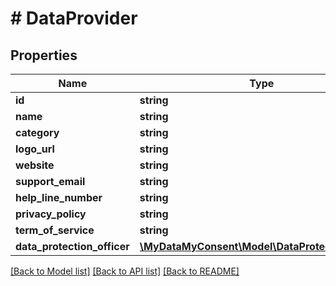 # # DataProvider

## Properties

Name | Type | Description | Notes
------------ | ------------- | ------------- | -------------
**id** | **string** |  |
**name** | **string** |  |
**category** | **string** |  |
**logo_url** | **string** |  | [optional]
**website** | **string** |  | [optional]
**support_email** | **string** |  | [optional]
**help_line_number** | **string** |  | [optional]
**privacy_policy** | **string** |  | [optional]
**term_of_service** | **string** |  | [optional]
**data_protection_officer** | [**\MyDataMyConsent\Model\DataProtectionOfficer**](DataProtectionOfficer.md) |  |

[[Back to Model list]](../../README.md#models) [[Back to API list]](../../README.md#endpoints) [[Back to README]](../../README.md)
